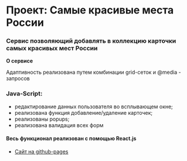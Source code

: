 # Проект: Самые красивые места России

### Сервис позволяющий добавлять в коллекцию карточки самых красивых мест России

**О сервисе**

Адаптивность реализована путем комбинации grid-сеток и @media - запросов

### Java-Script: 
* редактирование данных пользователя во всплывающем окне;
* реализована функция добавление/удаление карточек;
* реализованы popups;
* реализована валидация всех форм

#### Весь функционал реализован с помощью React.js

* [Сайт на github-pages](https://Frontend-Fur-Seal.github.io/mesto-react/)
